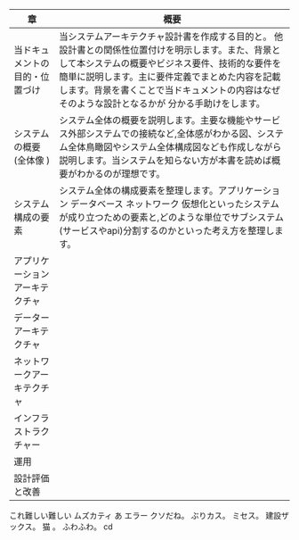 | 章               | 概要                                                                                                                                                     |
|-----------------|--------------------------------------------------------------------------------------------------------------------------------------------------------|
| 当ドキュメントの目的・位置づけ | 当システムアーキテクチャ設計書を作成する目的と。 他設計書との関係性位置付けを明示します。また、背景として本システムの概要やビジネス要件、技術的な要件を簡単に説明します。主に要件定義でまとめた内容を記載します。背景を書くことで当ドキュメントの内容はなぜそのような設計となるかが 分かる手助けをします。 |      
| システムの概要(全体像 )   | システム全体の概要を説明します。主要な機能やサービス外部システムでの接続など,全体感がわかる図、システム全体鳥瞰図やシステム全体構成図なども作成しながら説明します。当システムを知らない方が本書を読めば概要がわかるのが理想です。                                      |   
| システム構成の要素       | システム全体の構成要素を整理します。アプリケーション データベース ネットワーク 仮想化といったシステムが成り立つための要素と,どのような単位でサブシステム(サービスやapi)分割するのかといった考え方を整理します。                                           |
| アプリケーションアーキテクチャ |                                                                                                                                                        |
| データーアーキテクチャ     |                                                                                                                                                        |
| ネットワークアーキテクチャ   |                                                                                                                                                        |
| インフラストラクチャー     |                                                                                                                                                        |
| 運用              |                                                                                                                                                        |
| 設計評価と改善         |                                                                                                                                                        |
これ難しい難しい ムズカティ あ エラー クソだね。 ぶりカス。 ミセス。 建設ザックス。 猫 。 ふわふわ。 cd 